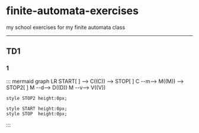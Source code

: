 # finite-automata-exercises
my school exercises for my finite automata class

---

## TD1

### 1

::: mermaid
graph LR
    START[ ] --> C((C)) --> STOP[ ]
    C --m--> M((M)) --> STOP2[ ]
    M --d--> D((D))
    M --v--> V((V))

    style STOP2 height:0px;

    style START height:0px;
    style STOP  height:0px;
    
:::
